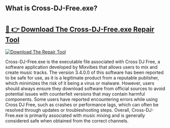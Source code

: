 ## What is Cross-DJ-Free.exe? 

# <h2><a href="https://exedetect.com/download.php?Cross-DJ-Free.exe">🔗 👉 Download The Cross-DJ-Free.exe Repair Tool</a></h2>

[![Download The Repair Tool](https://exedetect.com/download-button.jpg)](https://exedetect.com/download.php?Cross-DJ-Free.exe)

Cross-DJ-Free.exe is the executable file associated with Cross DJ Free, a software application developed by Mixvibes that allows users to mix and create music tracks. The version 3.4.0.0 of this software has been reported to be safe for use, as it is a legitimate product from a reputable publisher, which minimizes the risk of it being a virus or malware. However, users should always ensure they download software from official sources to avoid potential issues with counterfeit versions that may contain harmful components. Some users have reported encountering errors while using Cross DJ Free, such as crashes or performance lags, which can often be resolved through updates or troubleshooting steps. Overall, Cross-DJ-Free.exe is primarily associated with music mixing and is generally considered safe when obtained from the correct channels.